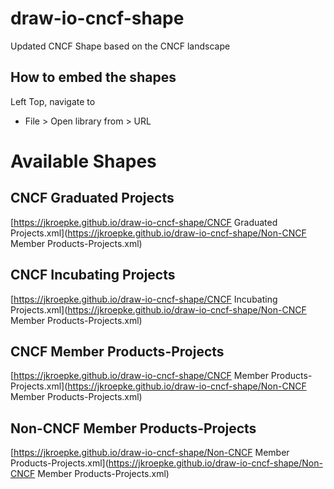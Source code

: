 # draw-io-cncf-shape
Updated CNCF Shape based on the CNCF landscape

## How to embed the shapes

Left Top, navigate to 

* File > Open library from > URL

# Available Shapes

## CNCF Graduated Projects

[https://jkroepke.github.io/draw-io-cncf-shape/CNCF Graduated Projects.xml](https://jkroepke.github.io/draw-io-cncf-shape/Non-CNCF Member Products-Projects.xml)

## CNCF Incubating Projects

[https://jkroepke.github.io/draw-io-cncf-shape/CNCF Incubating Projects.xml](https://jkroepke.github.io/draw-io-cncf-shape/Non-CNCF Member Products-Projects.xml)

## CNCF Member Products-Projects

[https://jkroepke.github.io/draw-io-cncf-shape/CNCF Member Products-Projects.xml](https://jkroepke.github.io/draw-io-cncf-shape/Non-CNCF Member Products-Projects.xml)

## Non-CNCF Member Products-Projects

[https://jkroepke.github.io/draw-io-cncf-shape/Non-CNCF Member Products-Projects.xml](https://jkroepke.github.io/draw-io-cncf-shape/Non-CNCF Member Products-Projects.xml)
